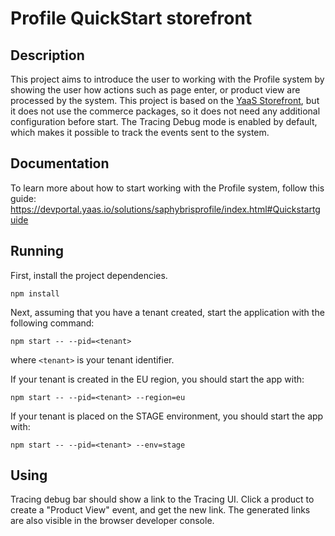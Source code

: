 # Profile QuickStart storefront
## Description
This project aims to introduce the user to working with the Profile system by showing the user how actions such as page enter, or product view are processed by the system. This project is based on the [YaaS Storefront](https://github.com/SAP/yaas-storefront), but it does not use the commerce packages, so it does not need any additional configuration before start. The Tracing Debug mode is enabled by default, which makes it possible to track the events sent to the system. 
## Documentation
To learn more about how to start working with the Profile system, follow this guide: https://devportal.yaas.io/solutions/saphybrisprofile/index.html#Quickstartguide
## Running
First, install the project dependencies.
```
npm install
```
Next, assuming that you have a tenant created, start the application with the following command:
```
npm start -- --pid=<tenant>
```
where `<tenant>` is your tenant identifier.


If your tenant is created in the EU region, you should start the app with:
```
npm start -- --pid=<tenant> --region=eu 
 ```
 
If your tenant is placed on the STAGE environment, you should start the app with:
```
npm start -- --pid=<tenant> --env=stage 
 ```

## Using
Tracing debug bar should show a link to the Tracing UI. Click a product to create a "Product View" event, and get the new link. The generated links are also visible in the browser developer console.
